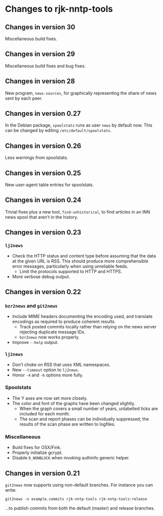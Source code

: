 # Changes to rjk-nntp-tools
## Changes in version 30

Miscellaneous build fixes.

## Changes in version 29

Miscellaneous build fixes and bug fixes.

## Changes in version 28

New program, `news-sources`, for graphically
representing the share of news sent by each peer.

## Changes in version 0.27

In the Debian package, `spoolstats` runs as
user `news` by default now.  This can be changed by
editing `/etc/default/spoolstats`.

## Changes in version 0.26

Less warnings from spoolstats.

## Changes in version 0.25

New user-agent table entries for spoolstats.

## Changes in version 0.24

Trivial fixes plus a new tool,
`find-unhistorical`, to find articles in an INN news
spool that aren’t in the history.

## Changes in version 0.23

### `lj2news`

* Check the HTTP status and content type before assuming
  that the data at the given URL is RSS.  This should produce
  more comprehensible error messages, particularly when using
  unreliable feeds.
  * Limit the protocols supported to HTTP and HTTPS.
* More verbose debug output.

## Changes in version 0.22

### `bzr2news` and `git2news`

* Include MIME headers documenting the encoding used, and
  translate encodings as required to produce coherent
  results.
  * Track posted commits locally rather than relying on the
  news server rejecting duplicate message IDs.
  * `bzr2news` now works properly.
* Improve `--help` output.

### `lj2news`

* Don’t choke on RSS that uses XML namespaces.
* New `--timeout` option to `lj2news`.
* Honor `-4` and `-6` options more
  fully.
  
### Spoolstats

* The Y axes are now set more closely.
* The color and font of the graphs have been changed
  slightly.
  * When the graph covers a small number of years, unlabelled
  ticks are included for each month.
  * The scan and report phases can be individually suppressed;
  the results of the scan phase are written to logfiles.
  
### Miscellaneous

* Build fixes for OSX/Fink.
* Properly initialize gcrypt.
* Disable `O_NONBLOCK` when invoking authinfo
  generic helper.

## Changes in version 0.21

`git2news` now supports using non-default
branches.  For instance you can write:
```
git2news -n example.commits rjk-nntp-tools rjk-nntp-tools:release
```

…to publish commits from both the default (master) and
release branches.
